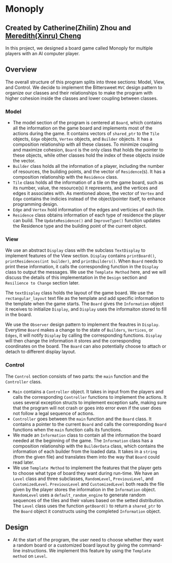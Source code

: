 # Monoply

## Created by Catherine(Zhilin) Zhou and [Meredith(Xinru) Cheng](https://www.linkedin.com/in/meredith-cheng/)

In this project, we designed a board game called Monoply for multiple players with an AI computer player.

## Overview
The overall structure of this program splits into three sections: Model, View, and Control. We decide to implement the Bittersweet `MVC` design pattern to organize our classes and their relationships to make the program with higher cohesion inside the classes and lower coupling between classes.
### Model
- The model section of the program is centered at `Board`, which contains all the information on the game board and implements most of the actions during the game. It contains vectors of `shared_ptr` to the `Tile` objects, `Edge` objects, `Vertex` objects, and `Builder` objects. It has a composition relationship with all these classes. To minimize coupling and maximize cohesion, `Board` is the only class that holds the pointer to these objects, while other classes hold the index of these objects inside the vector. 
- `Builder` class holds all the information of a player, including the number of resources, the building points, and the vector of `Residence`(s). It has a composition relationship with the `Residence` class. 
- `Tile` class holds all the information of a tile on the game board, such as its number, value, the resource(s) it represents, and the vertices and edges it associates with. As mentioned above, the vector of `Vertex` and `Edge` contains the indicies instead of the object/pointer itself, to enhance programming design. 
- `Edge` and `Vertex` hold information of the edges and verticies of each tile.
- `Residence` class obtains information of each type of residence the player can build. The `UpdateResidence()` and `ImproveType()` function updates the Residence type and the building point of the current object.
### View
We use an abstract `Display` class with the subclass `TextDisplay` to implement features of the View section. `Display` contains `printBoard()`, `printResidences(int builder)`, and `printBuilders()`. When `Board` needs to print these information, it calls the corresponding function in the `Display` class to output the messages. We use the `Template Method` here, and we will discuss the details of this implementation in the `Design` section and `Resilience to Change` section later.

The `textDisplay` class holds the layout of the game board. We use the `rectangular_layout` text file as the template and add specific information to the template when the game starts. The `Board` gives the `Information` object it receives to initialize `Display`, and `Display` uses the informaiton stored to fill in the board. 

We use the `Observer` design pattern to implement the feautres in `Display`. Everytime `Board` makes a change to the state of `Builders`, `Vertices`, or `Edges`, it will notify `Display` by calling the corresponding functions. `Display` will then change the information it stores and the corresponding coordinates on the board. The `Board` can also potentially choose to attach or detach to different display layout.
### Control
The `Control` section consists of two parts: the `main` function and the `Controller` class. 
- `Main` contains a `Controller` object. It takes in input from the players and calls the corresponding `Controller` functions to implement the actions. It uses several exception structs to implement exception safe, making sure that the program will not crash or goes into error even if the user does not follow a legal sequence of actions.
- `Controller` goes between the `main` function and the `Board` class. It contains a pointer to the current `Board` and calls the corresponding `Board` functions when the `main` function calls its functions.
- We made an `Information` class to contain all the information the board needed at the beginning of the game. The `Information` class has a composition relationship with the `BuilderData` class, which contains the information of each builder from the loaded data. It takes in a `string` (from the given file) and translates them into the way that `Board` could read later.  
- We use `Template Method` to implement the features that the player gets to choose what type of board they want during run-time. We have an `Level` class and three subclasses, `RandomLevel`, `PreviousLevel`, and `CustomizedLevel`. `PreviousLevel` and `CustomizedLevel` both reads the file given by the player stores the information in the `Information` object. `RandomLevel` uses a `default_random_engine` to generate random sequences of the tiles and their values based on the setted distribution. The `Level` class uses the function `getBoard()` to return a `shared_ptr` to the `Board` object it constructs using the completed `Information` object. 

## Design
- At the start of the program, the user need to choose whether they want a random board or a customized board layout by giving the command-line instructions. We implement this feature by using the `Template method` on `Level`.


